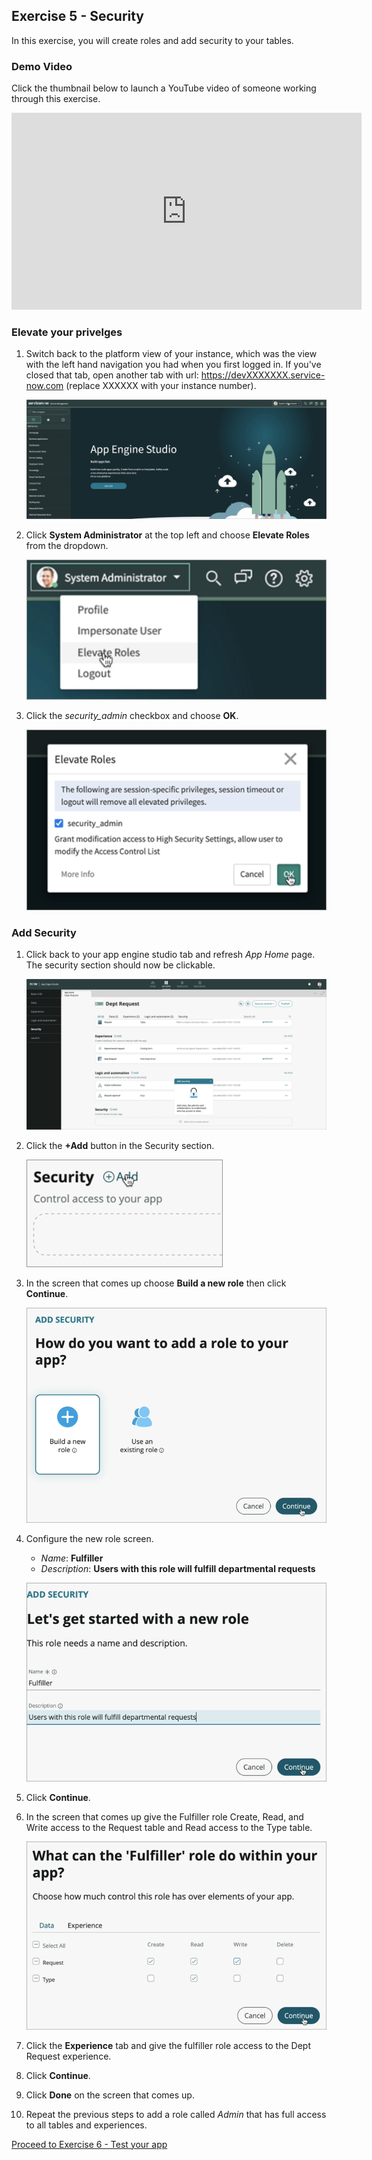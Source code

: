 ## Exercise 5 - Security

In this exercise, you will create roles and add security to your tables.

### Demo Video

Click the thumbnail below to launch a YouTube video of someone working through this exercise. 

<!--[![Overall app build video](https://img.youtube.com/vi/inR4UIuVjBA/0.jpg)](https://www.youtube.com/watch?v=inR4UIuVjBA)-->

<iframe id="video" width="560" height="315" src="https://www.youtube.com/embed/inR4UIuVjBA/" frameborder="0" allow="autoplay; encrypted-media" allowfullscreen=""></iframe>

### Elevate your privelges

1. Switch back to the platform view of your instance, which was the view with the left hand navigation you had when you first logged in. If you've closed that tab, open another tab with url: https://devXXXXXXX.service-now.com (replace XXXXXX with your instance number).

    ![instance gome](images/2021-10-06-15-58-39.png)

1. Click **System Administrator** at the top left and choose **Elevate Roles** from the dropdown.

    ![user dropdown menu](images/2021-10-06-15-57-41.png)

1. Click the _security_admin_ checkbox and choose **OK**.

    ![elevated priveleges modal](images/2021-10-06-15-59-30.png)

### Add Security

1. Click back to your app engine studio tab and refresh _App Home_ page. The security section should now be clickable.

    ![app home](images/2021-10-06-16-00-41.png)

1. Click the **+Add** button in the Security section.

    ![security section](images/2021-10-06-16-23-46.png)

1. In the screen that comes up choose **Build a new role** then click **Continue**.

    ![add security screen](images/2021-10-06-16-24-46.png)

1. Configure the new role screen.

    * _Name_: **Fulfiller**
    * _Description_: **Users with this role will fulfill departmental requests**

    ![new role configuration](images/2021-10-06-16-26-12.png)

1. Click **Continue**.

1. In the screen that comes up give the Fulfiller role Create, Read, and Write access to the Request table and Read access to the Type table.

    ![table security](images/2021-10-06-16-27-29.png)

1. Click the **Experience** tab and give the fulfiller role access to the Dept Request experience.

1. Click **Continue**.

1. Click **Done** on the screen that comes up.

1. Repeat the previous steps to add a role called _Admin_ that has full access to all tables and experiences.

[Proceed to Exercise 6 - Test your app](Exercise6-TestApp.md)